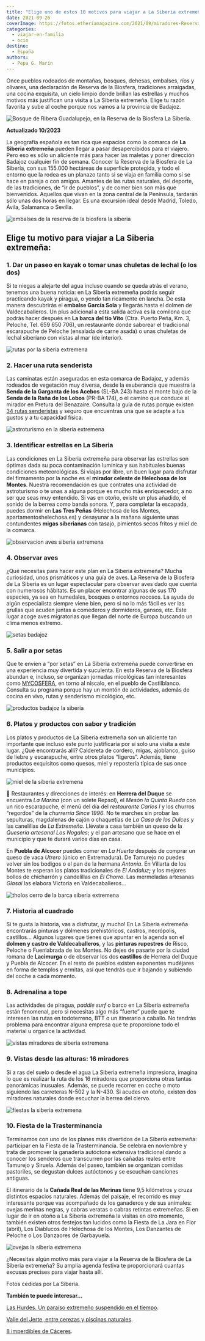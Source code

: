 ```yaml
---
title: "Elige uno de estos 10 motivos para viajar a La Siberia extremeña"
date: 2021-09-26
coverImage: https://fotos.etheriamagazine.com/2021/09/miradores-Reserva-Biosfera-La-Siberia.jpg
categories: 
  - viajar-en-familia
  - ocio
destino: 
  - España
authors: 
  - Pepa G. Marín
---
```


Once pueblos rodeados de montañas, bosques, dehesas, embalses, ríos y olivares, una 
declaración de Reserva de la Biosfera, tradiciones arraigadas, una cocina exquisita, un 
cielo limpio donde brillan las estrellas y muchos motivos más justifican una visita a La 
Siberia extremeña. Elige tu razón favorita y sube al coche porque nos vamos a la 
provincia de Badajoz. 

![Bosque de Ribera Guadalupejo, en la Reserva de la Biosfera La Siberia.](https://fotos.etheriamagazine.com/2021/09/bosque-ribera-Reserva-Biosfera-La-Siberia.jpg "Bosque de Ribera Guadalupejo, en la Reserva de la Biosfera La Siberia.")

**Actualizado 10/2023** 

La geografía española es tan rica que espacios como la comarca de **La Siberia 
extremeña** pueden llegar a pasar desapercibidos para el viajero. Pero eso es sólo un 
aliciente más para hacer las maletas y poner dirección Badajoz cualquier fin de semana. 
Conocer la Reserva de la Biosfera de La Siberia, con sus 155.000 hectáreas de superficie 
protegida, y todo el entorno que la rodea es un planazo tanto si se viaja en familia 
como si se hace en pareja o con amigos. Amantes de las rutas naturales, del deporte, de 
las tradiciones, de “ir de pueblos”, y de comer bien son más que bienvenidos. Aquellos 
que vivan en la zona central de la Península, tardarán sólo unas dos horas en llegar. Es 
una excursión ideal desde Madrid, Toledo, Ávila, Salamanca o Sevilla. 

![embalses de la reserva de la biosfera la siberia](https://fotos.etheriamagazine.com/2021/09/kayak-Reserva-Biosfera-La-Siberia.jpg "En la Reserva de la Biosfera de La Siberia existen auténticos mares de interior.")

## Elige tu motivo para viajar a La Siberia extremeña:

### 1\. Dar un paseo en kayak o tomar unas chuletas de lechal (o los dos)

Si te niegas a alejarte del agua incluso cuando se queda atrás el verano, tenemos una 
buena noticia: en La Siberia extremeña podrás seguir practicando kayak y piragua, o 
yendo tan ricamente en lancha. De esta manera descubrirás el **embalse García Sola** y 
llegarás hasta el dolmen de Valdecaballeros. Un plus adicional a esta salida activa es 
la comilona que podrás hacer después en **La barca del tío Vito** (Ctra. Puerto Peña, 
Km. 3, Peloche, Tel. 659 650 706), un restaurante donde saborear el tradicional 
escarapuche de Peloche (ensalada de carne asada) o unas chuletas de lechal siberiano con 
vistas al mar (de interior). 

![rutas por la siberia extremena](https://fotos.etheriamagazine.com/2021/09/senderismo-Reserva-Biosfera-La-Siberia.jpg "Los ecosistemas son tan variados en La Siberia que cada ruta es un descubrimiento.")

### 2\. Hacer una ruta senderista

Las caminatas están aseguradas en esta comarca de Badajoz, y además rodeados de 
vegetación muy diversa, desde la exuberancia que muestra la **Senda de la Garganta de 
los Acebos** (SL-BA 243) hasta el monte bajo de la **Senda de la Raña de los Lobos** 
(PR-BA 174), o el camino que conduce al mirador en Pretura del Benazaire. Consulta la 
guía de rutas porque existen [34 rutas 
senderistas](https://turismolasiberia.juntaex.es/senderismo) y seguro que encuentras una 
que se adapte a tus gustos y a tu capacidad física. 

![astroturismo en la siberia extremena](https://fotos.etheriamagazine.com/2021/09/Reserva-Biosfera-La-Siberia-astroturismo.jpg "Al caer la noche el espectáculo está en el cielo.")

### 3\. Identificar estrellas en La Siberia

Las condiciones en La Siberia extremeña para observar las estrellas son óptimas dada su 
poca contaminación lumínica y sus habituales buenas condiciones meteorológicas. Si 
viajas por libre, un buen lugar para disfrutar del firmamento por la noche es el 
**mirador celeste de Helechosa de los Montes**. Nuestra recomendación es que contrates 
una actividad de astroturismo o te unas a alguna porque es mucho más enriquecedor, a no 
ser que seas muy entendido. Si vas en otoño, existe un plus añadido, el sonido de la 
berrea como banda sonora. Y, para completar la escapada, puedes dormir en **Las Tres 
Peñas** (Helechosa de los Montes, apartamentoshelechosa.es) y desayunar a la mañana 
siguiente unas contundentes **migas siberianas** con tasajo, pimientos secos fritos y 
miel de la comarca. 

![observacion aves siberia extremena](https://fotos.etheriamagazine.com/2021/09/observar-aves-Reserva-Biosfera-La-Siberia.jpg "Observar aves, una actividad para toda la familia en la Reserva de la Biosfera La Siberia")

### 4\. Observar aves

¿Qué necesitas para hacer este plan en La Siberia extremeña? Mucha curiosidad, unos 
prismáticos y una guía de aves. La Reserva de la Biosfera de La Siberia es un lugar 
espectacular para observar aves dado que cuenta con numerosos hábitats. Es un placer 
encontrar algunas de sus 170 especies, ya sea en humedales, bosques o entornos rocosos. 
La ayuda de algún especialista siempre viene bien, pero si no lo más fácil es ver las 
grullas que acuden juntas a comederos y dormideros, gansos, etc. Este lugar acoge aves 
migratorias que llegan del norte de Europa buscando un clima menos extremo. 

![setas badajoz](https://fotos.etheriamagazine.com/2021/09/coger-setas.jpg "Las setas son las protagonistas del otoño.")

### 5\. Salir a por setas

Que te envíen a “por setas” en La Siberia extremeña puede convertirse en una experiencia 
muy divertida y suculenta. En esta Reserva de la Biosfera abundan e, incluso, se 
organizan jornadas micológicas tan interesantes como [MYCOSFERA](http://www.mycosfera.es/), 
en torno al níscalo, en el pueblo de Castilblanco. Consulta su programa porque hay un 
montón de actividades, además de cocina en vivo, rutas y senderismo micológico, etc. 

![productos badajoz la siberia](https://fotos.etheriamagazine.com/2021/09/productos-La-Siberia-extremena.jpg "Quesos, embutido, miel, repostería... el pícnic perfecto.")

### 6\. Platos y productos con sabor y tradición

Los platos y productos de La Siberia extremeña son un aliciente tan importante que 
incluso este punto justificaría por sí solo una visita a este lugar. ¿Qué encontrarás 
allí? Caldereta de cordero, migas, ajoblanco, guiso de liebre y escarapuche, entre otros 
platos “ligeros”. Además, tiene productos exquisitos como quesos, miel y repostería 
típica de sus once municipios. 

![miel de la siberia extremena](https://fotos.etheriamagazine.com/2021/09/miel-Reserva-Biosfera-La-Siberia.jpg "La Siberia extremeña es uno de los mayores lugares de producción de miel.")

📌 Restaurantes y direcciones de interés: en **Herrera del Duque** se encuentra _La 
Marina_ (con un solete Repsol), el _Mesón la Quinta Rueda_ con un rico escarapuche, el 
menú del día del _restaurante Carlos I_ y los churros “regordos” de la _churrerría Since 
1996_. No te marches sin probar las sepulturas, magdalenas de cajón o chaquetías de _La 
Casa de los Dulces_ y las canelillas de _La Extremeña._ Llévate a casa también un queso 
de la _Quesería artesanal Los Nogales_; y el pan artesano que se hace en el municipio y 
que te durará varios días en casa. 

En **Puebla de Alcocer** puedes comer en _La Huerta_ después de comprar un queso de vaca 
_Utrero_ (único en Extremadura). De Tamurejo no puedes volver sin los bodigos o el pan 
de la hermana _Antonia_. En Villarta de los Montes te esperan los platos tradicionales 
de _El Andaluz_**;** y los mejores bollos de chicharrón y candelillas en _El Chorro_. 
Las mermeladas artesanas _Glasai_ las elabora Victoria en Valdecaballeros… 

![tholos cerro de la barca siberia extremena](https://fotos.etheriamagazine.com/2021/09/ruta-historica-La-Siberia-extremena.jpg "Tholos del Cerro de la Barca.")

### 7\. Historia al cuadrado

Si te gusta la historia, vas a disfrutar, ¡y mucho! En La Siberia extremeña encontrarás 
pinturas y dólmenes prehistóricos, castros, necrópolis, castillos… Algunos lugares que 
tienes que apuntar en la agenda son el **dolmen y castro de Valdecaballeros**, y las 
**pinturas rupestres** de Risco, Peloche o Fuenlabrada de los Montes. No dejes de 
pasarte por la ciudad romana de **Lacimurga** o de observar los dos **castillos** de 
Herrera del Duque y Puebla de Alcocer. En el resto de pueblos existen exponentes 
mudéjares en forma de templos y ermitas, así que tendrás que ir bajando y subiendo del 
coche a cada momento. 

### 8\. Adrenalina a tope

Las actividades de piragua, _paddle surf_ o barco en La Siberia extremeña están 
fenomenal, pero si necesitas algo más “fuerte” puede que te interesen las rutas en 
todoterreno, BTT o un itinerario a caballo. No tendrás problema para encontrar alguna 
empresa que te proporcione todo el material u organice la actividad. 

![vistas miradores de siberia extremena](https://fotos.etheriamagazine.com/2021/09/miradores-Reserva-Biosfera-La-Siberia.jpg "Los miradores de La Siberia extremeña regalan bellísimas panorámicas.")

### 9\. Vistas desde las alturas: 16 miradores

Si a ras del suelo o desde el agua La Siberia extremeña impresiona, imagina lo que es 
realizar la ruta de los 16 miradores que proporciona otras tantas panorámicas inusuales. 
Además, se puede recorrer en coche o moto siguiendo las carreteras N-502 y la N-430. Si 
acudes en otoño, existen dos miradores naturales donde escuchar la berrea del ciervo. 

![fiestas la siberia extremena](https://fotos.etheriamagazine.com/2021/09/Fiestas-la-Siberia-extremena.jpg "Las tradiciones en La Siberia extremeña están muy arraigadas.")

### 10\. Fiesta de la Trasterminancia

Terminamos con uno de los planes más divertidos de La Siberia extremeña: participar en 
la Fiesta de la Trasterminancia. Se celebra en noviembre y trata de promover la 
ganadería autóctona extensiva tradicional dando a conocer los senderos que transcurren 
por las cañadas reales entre Tamurejo y Siruela. Además del paseo, también se organizan 
comidas pastoriles, se degustan dulces autóctonos y se escuchan canciones antiguas. 

El itinerario de la **Cañada Real de las Merinas** tiene 9,5 kilómetros y cruza 
distintos espacios naturales. Además del paisaje, el recorrido es muy interesante porque 
vas acompañado de los ganaderos y de sus animales: ovejas merinas negras, y cabras 
veratas o cabras retintas extremeñas. Si en lugar de ir en otoño a La Siberia extremeña 
la visitas en otro momento, también existen otros festejos tan lucidos como la Fiesta de 
La Jara en Flor (abril), Los Diablucos de Helechosa de los Montes, Los Danzantes de 
Peloche o Los Danzaores de Garbayuela. 

![ovejas la siberia extremena](https://fotos.etheriamagazine.com/2021/09/ovejas-reserva-biosfera-La-Siberia.jpg "Ovejas en La Siberia extremeña.")

¿Necesitas algún motivo más para viajar a la Reserva de la Biosfera de La Siberia 
extremeña? Su amplia agenda festiva te proporcionará cuantas excusas precises para 
viajar hasta allí. 

Fotos cedidas por La Siberia. 

**También te puede interesar…** 

[Las Hurdes. Un paraíso extremeño suspendido en el 
tiempo](https://etheriamagazine.com/2020/07/21/viajes-espana-las-hurdes-un-paraiso-extremeno/). 

[Valle del Jerte, entre cerezas y piscinas 
naturales](https://etheriamagazine.com/2020/06/17/viajes-por-espana-alle-del-jerte-piscinas-naturales-cerezas/). 

[8 imperdibles de 
Cáceres](https://etheriamagazine.com/2020/05/26/escapadas-espana-8-imprescindibles-en-caceres-en-clave-historica/).
